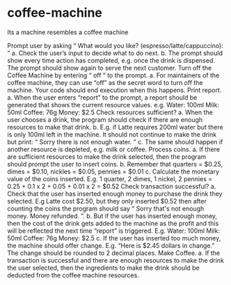 # coffee-machine
Its a machine resembles a coffee machine

Prompt user by asking “ What would you like? (espresso/latte/cappuccino): ” a. Check the user’s input to decide what to do next. b. The prompt should show every time action has completed, e.g. once the drink is dispensed. The prompt should show again to serve the next customer.
Turn off the Coffee Machine by entering “ off ” to the prompt. a. For maintainers of the coffee machine, they can use “off” as the secret word to turn off the machine. Your code should end execution when this happens.
Print report. a. When the user enters “report” to the prompt, a report should be generated that shows the current resource values. e.g. Water: 100ml Milk: 50ml Coffee: 76g Money: $2.5
Check resources sufficient? a. When the user chooses a drink, the program should check if there are enough resources to make that drink. b. E.g. if Latte requires 200ml water but there is only 100ml left in the machine. It should not continue to make the drink but print: “ Sorry there is not enough water. ” c. The same should happen if another resource is depleted, e.g. milk or coffee.
Process coins. a. If there are sufficient resources to make the drink selected, then the program should prompt the user to insert coins. b. Remember that quarters = $0.25, dimes = $0.10, nickles = $0.05, pennies = $0.01 c. Calculate the monetary value of the coins inserted. E.g. 1 quarter, 2 dimes, 1 nickel, 2 pennies = 0.25 + 0.1 x 2 + 0.05 + 0.01 x 2 = $0.52
Check transaction successful? a. Check that the user has inserted enough money to purchase the drink they selected. E.g Latte cost $2.50, but they only inserted $0.52 then after counting the coins the program should say “ Sorry that's not enough money. Money refunded. ”. b. But if the user has inserted enough money, then the cost of the drink gets added to the machine as the profit and this will be reflected the next time “report” is triggered. E.g. Water: 100ml Milk: 50ml Coffee: 76g Money: $2.5 c. If the user has inserted too much money, the machine should offer change. E.g. “Here is $2.45 dollars in change.” The change should be rounded to 2 decimal places.
Make Coffee. a. If the transaction is successful and there are enough resources to make the drink the user selected, then the ingredients to make the drink should be deducted from the coffee machine resources.
